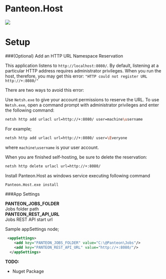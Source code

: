 # Panteon.Host

![](https://github.com/PanteonProject/panteon-dashboard/blob/master/misc/path4141.png)  

Setup
=====================================================================

###(Optional) Add an HTTP URL Namespace Reservation

This application listens to `http://localhost:8080/`. By default, listening at a particular HTTP address requires administrator privileges. When you run the host, therefore, you may get this error: `"HTTP could not register URL http://+:8080/"`   

There are two ways to avoid this error:

Use `Netsh.exe` to give your account permissions to reserve the URL.
To use `Netsh.exe`, open a command prompt with administrator privileges and enter the following command:  

```sh
netsh http add urlacl url=http://+:8080/ user=machine\username
``` 

For example;
```sh
netsh http add urlacl url=http://+:8080/ user=\Everyone
```
where `machine\username` is your user account.

When you are finished self-hosting, be sure to delete the reservation:
```sh
netsh http delete urlacl url=http://+:8080/
```



Install Panteon.Host as windows service executing following command
```sh
Panteon.Host.exe install
```

###App Settings

**PANTEON_JOBS_FOLDER**  
Jobs folder path  
**PANTEON_REST_API_URL**  
Jobs REST API start url  

Sample appSettings node;  
```xml
 <appSettings>
    <add key="PANTEON_JOBS_FOLDER" value="C:\@Panteon\Jobs"/>
    <add key="PANTEON_REST_API_URL" value="http://+:8080/"/>
  </appSettings>
```

**TODO:**
- Nuget Package
